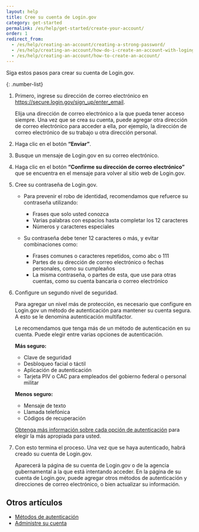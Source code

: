 ```yaml
---
layout: help
title: Cree su cuenta de Login.gov
category: get-started
permalink: /es/help/get-started/create-your-account/
order: 1
redirect_from:
  - /es/help/creating-an-account/creating-a-strong-password/
  - /es/help/creating-an-account/how-do-i-create-an-account-with-logingov/
  - /es/help/creating-an-account/how-to-create-an-account/
---
```

Siga estos pasos para crear su cuenta de Login.gov.

{: .number-list}

1. Primero, ingrese su dirección de correo electrónico en <https://secure.login.gov/sign_up/enter_email>.

   Elija una dirección de correo electrónico a la que pueda tener acceso siempre. Una vez que se crea su cuenta, puede agregar otra dirección de correo electrónico para acceder a ella, por ejemplo, la dirección de correo electrónico de su trabajo u otra dirección personal.
2. Haga clic en el botón **“**Enviar**”**.
3. Busque un mensaje de Login.gov en su correo electrónico.
4. Haga clic en el botón **“Confirme su dirección de correo electrónico”** que se encuentra en el mensaje para volver al sitio web de Login.gov.
5. Cree su contraseña de Login.gov.

   * Para prevenir el robo de identidad, recomendamos que refuerce su contraseña utilizando:
     * Frases que solo usted conozca
     * Varias palabras con espacios hasta completar los 12 caracteres
     * Números y caracteres especiales

   * Su contraseña debe tener 12 caracteres o más, y evitar combinaciones como:
     * Frases comunes o caracteres repetidos, como abc o 111
     * Partes de su dirección de correo electrónico o fechas personales, como su cumpleaños
     * La misma contraseña, o partes de esta, que use para otras cuentas, como su cuenta bancaria o correo electrónico
6. Configure un segundo nivel de seguridad.

   Para agregar un nivel más de protección, es necesario que configure en Login.gov un método de autenticación para mantener su cuenta segura. A esto se le denomina autenticación multifactor.

   Le recomendamos que tenga más de un método de autenticación en su cuenta. Puede elegir entre varias opciones de autenticación.

   **Más seguro:**

   * Clave de seguridad
   * Desbloqueo facial o táctil
   * Aplicación de autenticación
   * Tarjeta PIV o CAC para empleados del gobierno federal o personal militar

   **Menos seguro:**

   * Mensaje de texto
   * Llamada telefónica
   * Códigos de recuperación

   [Obtenga más información sobre cada opción de autenticación](/help/get-started/authentication-methods/) para elegir la más apropiada para usted.

7. Con esto termina el proceso. Una vez que se haya autenticado, habrá creado su cuenta de Login.gov.

   Aparecerá la página de su cuenta de Login.gov o de la agencia gubernamental a la que está intentando acceder. En la página de su cuenta de Login.gov, puede agregar otros métodos de autenticación y direcciones de correo electrónico, o bien actualizar su información.

## Otros artículos

* [Métodos de autenticación](/help/get-started/authentication-methods/)
* [Administre su cuenta](/help/manage-your-account/overview/)